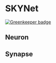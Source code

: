 # SKYNet

[![Greenkeeper badge](https://badges.greenkeeper.io/xavifuefer/skynet.svg)](https://greenkeeper.io/)

## Neuron

## Synapse

